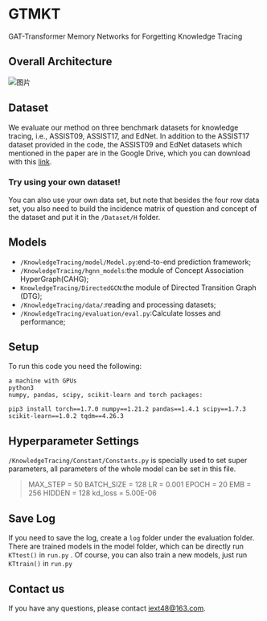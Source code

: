 # GTMKT
GAT-Transformer Memory Networks for Forgetting Knowledge Tracing

## Overall Architecture
![图片](https://user-images.githubusercontent.com/77867386/165916825-9c2135cc-d83b-43b4-82bb-c059a49af7e1.png)

## Dataset
We evaluate our method on three benchmark datasets for knowledge tracing, i.e., ASSIST09, ASSIST17, and EdNet.
In addition to the ASSIST17 dataset provided in the code, the ASSIST09 and EdNet datasets which mentioned in the paper are in the Google Drive, which you can download with this [link]([https://drive.google.com/file/d/1ItqFv0fH6ibTotmflFNeAX0d7PdMaF7B/view?usp=sharing](https://edudata.readthedocs.io/en/latest/)).
### Try using your own dataset!

You can also use your own data set, but note that besides the four row data set, you also need to build the incidence matrix of question and concept of the dataset and put it in the `/Dataset/H` folder.
## Models

 - `/KnowledgeTracing/model/Model.py`:end-to-end prediction framework;
 -  `/KnowledgeTracing/hgnn_models`:the module of Concept Association HyperGraph(CAHG);
 -  `KnowledgeTracing/DirectedGCN`:the module of Directed Transition Graph (DTG);
 - `/KnowledgeTracing/data/`:reading and processing datasets;
 - `/KnowledgeTracing/evaluation/eval.py`:Calculate losses and performance;

## Setup

To run this code you need the following:

    a machine with GPUs
    python3
    numpy, pandas, scipy, scikit-learn and torch packages:
```
pip3 install torch==1.7.0 numpy==1.21.2 pandas==1.4.1 scipy==1.7.3 scikit-learn==1.0.2 tqdm==4.26.3 
```
## Hyperparameter Settings
`/KnowledgeTracing/Constant/Constants.py` is specially used to set super parameters, all parameters of the whole model can be set in this file.

> MAX_STEP = 50 
> BATCH_SIZE = 128 
> LR = 0.001 
> EPOCH = 20 
> EMB = 256 
> HIDDEN = 128 
> kd_loss = 5.00E-06

## Save Log

If you need to save the log, create a `log` folder under the evaluation folder.
There are trained models in the model folder, which can be directly run `KTtest()` in  `run.py`  . 
Of course, you can also train a new models, just  run  `KTtrain()` in `run.py`

## Contact us
If you have any questions, please contact iext48@163.com.


